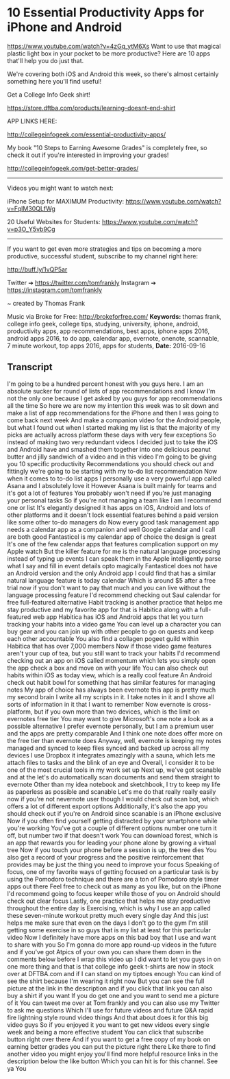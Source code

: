 # 10 Essential Productivity Apps for iPhone and Android
https://www.youtube.com/watch?v=4zGq_ytM6Xs
Want to use that magical plastic light box in your pocket to be more productive? Here are 10 apps that'll help you do just that.

We're covering both iOS and Android this week, so there's almost certainly something here you'll find useful!

Get a College Info Geek shirt!

https://store.dftba.com/products/learning-doesnt-end-shirt

APP LINKS HERE:

http://collegeinfogeek.com/essential-productivity-apps/

My book "10 Steps to Earning Awesome Grades" is completely free, so check it out if you're interested in improving your grades!

http://collegeinfogeek.com/get-better-grades/

----------

Videos you might want to watch next:

iPhone Setup for MAXIMUM Productivity: https://www.youtube.com/watch?v=FqIM30QLfWg

20 Useful Websites for Students: https://www.youtube.com/watch?v=p3O_Y5vb9Cg

----------

If you want to get even more strategies and tips on becoming a more productive, successful student, subscribe to my channel right here:

http://buff.ly/1vQP5ar

Twitter ➔ https://twitter.com/tomfrankly
Instagram ➔ https://instagram.com/tomfrankly

~ created by Thomas Frank

Music via Broke for Free: http://brokeforfree.com/
**Keywords:** thomas frank, college info geek, college tips, studying, university, iphone, android, productivity apps, app recommendations, best apps, iphone apps 2016, android apps 2016, to do app, calendar app, evernote, onenote, scannable, 7 minute workout, top apps 2016, apps for students, 
**Date:** 2016-09-16

## Transcript
 I'm going to be a hundred percent honest with you guys here. I am an absolute sucker for round of lists of app recommendations and I know I'm not the only one because I get asked by you guys for app recommendations all the time So here we are now my intention this week was to sit down and make a list of app recommendations for the iPhone and then I was going to come back next week And make a companion video for the Android people, but what I found out when I started making my list is that the majority of my picks are actually across platform these days with very few exceptions So instead of making two very redundant videos I decided just to take the iOS and Android have and smashed them together into one delicious peanut butter and jilly sandwich of a video and in this video I'm going to be giving you 10 specific productivity Recommendations you should check out and fittingly we're going to be starting with my to-do list recommendation Now when it comes to to-do list apps I personally use a very powerful app called Asana and I absolutely love it However Asana is built mainly for teams and it's got a lot of features You probably won't need if you're just managing your personal tasks So if you're not managing a team like I am I recommend one or list It's elegantly designed it has apps on iOS, Android and lots of other platforms and it doesn't lock essential features behind a paid version like some other to-do managers do Now every good task management app needs a calendar app as a companion and well Google calendar and I call are both good Fantasticel is my calendar app of choice the design is great It's one of the few calendar apps that features complication support on my Apple watch But the killer feature for me is the natural language processing instead of typing up events I can speak them in the Apple intelligently parse what I say and fill in event details opto magically Fantasticel does not have an Android version and the only Android app I could find that has a similar natural language feature is today calendar Which is around $5 after a free trial now if you don't want to pay that much and you can live without the language processing feature I'd recommend checking out Saul calendar for free full-featured alternative Habit tracking is another practice that helps me stay productive and my favorite app for that is Habitica along with a full-featured web app Habitica has iOS and Android apps that let you turn tracking your habits into a video game You can level up a character you can buy gear and you can join up with other people to go on quests and keep each other accountable You also find a collagen pogeet guild within Habitica that has over 7,000 members Now if those video game features aren't your cup of tea, but you still want to track your habits I'd recommend checking out an app on iOS called momentum which lets you simply open the app check a box and move on with your life You can also check out habits within iOS as today view, which is a really cool feature An Android check out habit bowl for something that has similar features for managing notes My app of choice has always been evernote this app is pretty much my second brain I write all my scripts in it. I take notes in it and I shove all sorts of information in it that I want to remember Now evernote is cross-platform, but if you own more than two devices, which is the limit on evernotes free tier You may want to give Microsoft's one note a look as a possible alternative I prefer evernote personally, but I am a premium user and the apps are pretty comparable And I think one note does offer more on the free tier than evernote does Anyway, well, evernote is keeping my notes managed and synced to keep files synced and backed up across all my devices I use Dropbox it integrates amazingly with a sauna, which lets me attach files to tasks and the blink of an eye and Overall, I consider it to be one of the most crucial tools in my work set up Next up, we've got scanable and at the let's do automatically scan documents and send them straight to evernote Other than my idea notebook and sketchbook, I try to keep my life as paperless as possible and scanable Let's me do that really really easily now if you're not nevernote user though I would check out scan bot, which offers a lot of different export options Additionally, it's also the app you should check out if you're on Android since scanable is an iPhone exclusive Now if you often find yourself getting distracted by your smartphone while you're working You've got a couple of different options number one turn it off, but number two if that doesn't work You can download forest, which is an app that rewards you for leading your phone alone by growing a virtual tree Now if you touch your phone before a session is up, the tree dies You also get a record of your progress and the positive reinforcement that provides may be just the thing you need to improve your focus Speaking of focus, one of my favorite ways of getting focused on a particular task is by using the Pomodoro technique and there are a ton of Pomodoro style timer apps out there Feel free to check out as many as you like, but on the iPhone I'd recommend going to focus keeper while those of you on Android should check out clear focus Lastly, one practice that helps me stay productive throughout the entire day is Exercising, which is why I use an app called these seven-minute workout pretty much every single day And this just helps me make sure that even on the days I don't go to the gym I'm still getting some exercise in so guys that is my list at least for this particular video Now I definitely have more apps on this bad boy that I use and want to share with you So I'm gonna do more app round-up videos in the future and if you've got Atpics of your own you can share them down in the comments below before I wrap this video up I did want to let you guys in on one more thing and that is that college info geek t-shirts are now in stock over at DFTBA.com and if I can stand on my tiptoes enough You can kind of see the shirt because I'm wearing it right now But you can see the full picture at the link in the description and if you click that link you can also buy a shirt if you want If you do get one and you want to send me a picture of it You can tweet me over at Tom frankly and you can also use my Twitter to ask me questions Which I'll use for future videos and future Q&A rapid fire lightning style round video things And that about does it for this big video guys So if you enjoyed it you want to get new videos every single week and being a more effective student You can click that subscribe button right over there And if you want to get a free copy of my book on earning better grades you can put the picture right there Like there to find another video you might enjoy you'll find more helpful resource links in the description below the like button Which you can hit is for this channel. See ya You
